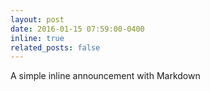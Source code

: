 ```yaml
---
layout: post
date: 2016-01-15 07:59:00-0400
inline: true
related_posts: false
---
```


A simple inline announcement with Markdown

